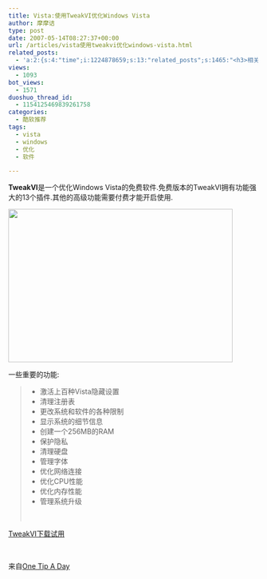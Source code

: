 ```yaml
---
title: Vista:使用TweakVI优化Windows Vista
author: 摩摩诘
type: post
date: 2007-05-14T08:27:37+00:00
url: /articles/vista使用tweakvi优化windows-vista.html
related_posts:
  - 'a:2:{s:4:"time";i:1224878659;s:13:"related_posts";s:1465:"<h3>相关日志</h3><ul class="related_post"><li><a href="http://www.digglife.cn/articles/clean-up-desktop-improve-productivity-2.html" title="彻底清空桌面,让启动程序更加高效Part.2">彻底清空桌面,让启动程序更加高效Part.2</a></li><li><a href="http://www.digglife.cn/articles/clean-up-desktop-improve-productivity-1.html" title="彻底清空桌面,让启动程序更加高效Part.1">彻底清空桌面,让启动程序更加高效Part.1</a></li><li><a href="http://www.digglife.cn/articles/vista-theme-visual-style-download.html" title="7个漂亮的Vista主题(视觉样式)下载">7个漂亮的Vista主题(视觉样式)下载</a></li><li><a href="http://www.digglife.cn/articles/custom-windows-interface-tools.html" title="9个工具打造焕然一新的Windows界面">9个工具打造焕然一新的Windows界面</a></li><li><a href="http://www.digglife.cn/articles/windows-vista-sp1-download.html" title="Windows Vista SP1简体中文独立安装包官方下载">Windows Vista SP1简体中文独立安装包官方下载</a></li><li><a href="http://www.digglife.cn/articles/free-clipboard-manager-clipx.html" title="小巧的Windows剪切板管理器:ClipX">小巧的Windows剪切板管理器:ClipX</a></li><li><a href="http://www.digglife.cn/articles/registry-searcher-editor-regscanner.html" title="免费好用的Windows注册表搜索编辑工具RegScanner">免费好用的Windows注册表搜索编辑工具RegScanner</a></li></ul>";}'
views:
  - 1093
bot_views:
  - 1571
duoshuo_thread_id:
  - 1154125469839261758
categories:
  - 酷软推荐
tags:
  - vista
  - windows
  - 优化
  - 软件

---
```

**TweakVI**是一个优化Windows Vista的免费软件.免费版本的TweakVI拥有功能强大的13个插件.其他的高级功能需要付费才能开启使用. 

<a href="https://www.digglife.net/wp-content/uploads/3/379/2007/05/windowslivewritervistatweakviwindowsvista-e4c2tweakvi-m4.jpg" atomicselection="true"><img height="307" src="http://digglife.qiniudn.com/wp-content/uploads/3/379/2007/05/windowslivewritervistatweakviwindowsvista-e4c2tweakvi-m-thumb2.jpg" width="450" /></a> 

一些重要的功能: 

>   * 激活上百种Vista隐藏设置 
>   * 清理注册表 
>   * 更改系统和软件的各种限制 
>   * 显示系统的细节信息 
>   * 创建一个256MB的RAM 
>   * 保护隐私 
>   * 清理硬盘&nbsp; 
>   * 管理字体&nbsp; 
>   * 优化网络连接 
>   * 优化CPU性能 
>   * 优化内存性能 
>   * 管理系统升级&nbsp;
> 
> &nbsp;

[TweakVI下载试用][1]

&nbsp;

来自[One Tip A Day][2]

 [1]: http://www.totalidea.com/content/tweakvi/tweakvi-index.html
 [2]: http://www.onetipaday.com